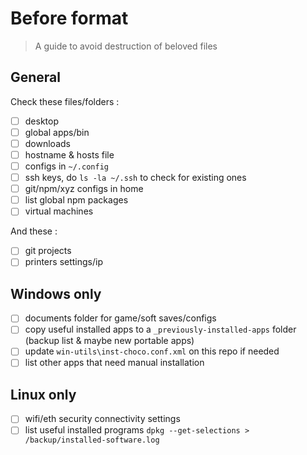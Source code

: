 # Before format

> A guide to avoid destruction of beloved files

## General

Check these files/folders :

- [ ] desktop
- [ ] global apps/bin
- [ ] downloads
- [ ] hostname & hosts file
- [ ] configs in `~/.config`
- [ ] ssh keys, do `ls -la ~/.ssh` to check for existing ones
- [ ] git/npm/xyz configs in home
- [ ] list global npm packages
- [ ] virtual machines

And these :

- [ ] git projects
- [ ] printers settings/ip

## Windows only

- [ ] documents folder for game/soft saves/configs
- [ ] copy useful installed apps to a `_previously-installed-apps` folder (backup list & maybe new portable apps)
- [ ] update `win-utils\inst-choco.conf.xml` on this repo if needed
- [ ] list other apps that need manual installation

## Linux only

- [ ] wifi/eth security connectivity settings
- [ ] list useful installed programs `dpkg --get-selections > /backup/installed-software.log`
